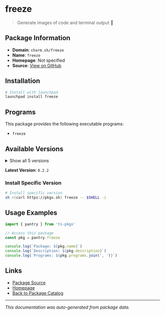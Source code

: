 # freeze

> Generate images of code and terminal output 📸

## Package Information

- **Domain**: `charm.sh/freeze`
- **Name**: `freeze`
- **Homepage**: Not specified
- **Source**: [View on GitHub](https://github.com/pkgxdev/pantry/tree/main/projects/charm.sh/freeze/package.yml)

## Installation

```bash
# Install with launchpad
launchpad install freeze
```

## Programs

This package provides the following executable programs:

- `freeze`

## Available Versions

<details>
<summary>Show all 5 versions</summary>

- `0.2.2`, `0.2.1`, `0.2.0`, `0.1.6`, `0.1.4`

</details>

**Latest Version**: `0.2.2`

### Install Specific Version

```bash
# Install specific version
sh <(curl https://pkgx.sh) freeze -- $SHELL -i
```

## Usage Examples

```typescript
import { pantry } from 'ts-pkgx'

// Access this package
const pkg = pantry.freeze

console.log(`Package: ${pkg.name}`)
console.log(`Description: ${pkg.description}`)
console.log(`Programs: ${pkg.programs.join(', ')}`)
```

## Links

- [Package Source](https://github.com/pkgxdev/pantry/tree/main/projects/charm.sh/freeze/package.yml)
- [Homepage](#)
- [Back to Package Catalog](../../package-catalog.md)

---

*This documentation was auto-generated from package data.*
